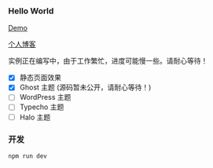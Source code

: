### Hello World

[Demo](https://i95.me/theme)

[个人博客](https://iiong.com)

实例正在编写中，由于工作繁忙，进度可能慢一些。请耐心等待！

 - [x] 静态页面效果
 - [x] Ghost 主题 (源码暂未公开，请耐心等待！)
 - [ ] WordPress 主题
 - [ ] Typecho 主题
 - [ ] Halo 主题

### 开发

```bash
npm run dev
```
